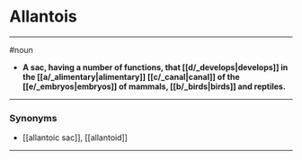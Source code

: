 # Allantois
---
#noun
- **A sac, having a number of functions, that [[d/_develops|develops]] in the [[a/_alimentary|alimentary]] [[c/_canal|canal]] of the [[e/_embryos|embryos]] of mammals, [[b/_birds|birds]] and reptiles.**
---
### Synonyms
- [[allantoic sac]], [[allantoid]]
---
